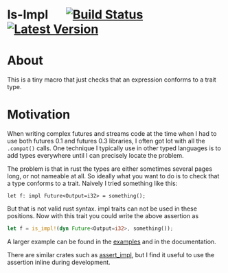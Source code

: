 
# Is-Impl &emsp; [![Build Status]][travis] [![Latest Version]][crates.io]

[Build Status]: https://api.travis-ci.org/rklaehn/is-impl.svg?branch=master
[travis]: https://travis-ci.org/rklaehn/is-impl
[Latest Version]: https://img.shields.io/crates/v/is-impl.svg
[crates.io]: https://crates.io/crates/is-impl

# About

This is a tiny macro that just checks that an expression conforms to a trait type.

# Motivation

When writing complex futures and streams code at the time when I had to use both futures 0.1 and futures 0.3 libraries,
I often got lot with all the `.compat()` calls. One technique I typically use in other typed languages is to add types
everywhere until I can precisely locate the problem.

The problem is that in rust the types are either sometimes several pages long, or not nameable at all. So ideally what you
want to do is to check that a type conforms to a trait. Naively I tried something like this:

```notrust
let f: impl Future<Output=i32> = something();
```

But that is not valid rust syntax. impl traits can not be used in these positions. Now with this trait you could write the
above assertion as

```rust
let f = is_impl!(dyn Future<Output=i32>, something());
```

A larger example can be found in the [examples](examples/future_compat.rs) and in the documentation.

There are similar crates such as [assert_impl](https://docs.rs/assert-impl/0.1.3/assert_impl/), but I find it useful to use
the assertion inline during development.
